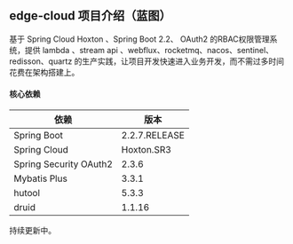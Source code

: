 ## edge-cloud 项目介绍（蓝图）

基于 Spring Cloud Hoxton 、Spring Boot 2.2、 OAuth2 的RBAC权限管理系统，提供 lambda 、stream api 、webflux、rocketmq、nacos、sentinel、redisson、quartz 的生产实践，让项目开发快速进入业务开发，而不需过多时间花费在架构搭建上。

#### 核心依赖 


依赖 | 版本
---|---
Spring Boot |  2.2.7.RELEASE  
Spring Cloud | Hoxton.SR3   
Spring Security OAuth2 | 2.3.6
Mybatis Plus | 3.3.1
hutool | 5.3.3
druid  | 1.1.16

持续更新中。
